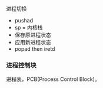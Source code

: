 
进程切换
- pushad
- sp = 内核栈
- 保存原进程状态
- 应用新进程状态
- popad then iretd



### 进程控制块

进程表，PCB(Process Control Block)。

